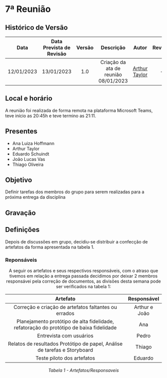 # 7ª Reunião

## <a>Histórico de Versão</a>

|Data|Data Prevista de Revisão|Versão|Descrição|Autor|Revisor|
| :----------: |:----------:| :------: | :-----------: | :---------: |:---------: |
|12/01/2023|13/01/2023|1.0|Criação da ata de reunião 08/01/2023| [Arthur Taylor](https://github.com/Eruel6)| - |



## <a>Local e horário</a>

A reunião foi realizada de forma remota na plataforma Microsoft Teams, teve início as 20:45h e teve termino as 21:11.

## <a>Presentes</a>

- Ana Luiza Hoffmann
- Arthur Taylor
- Eduardo Schuindt
- João Lucas Vas
- Thiago Oliveira

## <a>Objetivo</a>

Definir tarefas dos membros do grupo para serem realizadas para a próxima entrega da disciplina

## <a>Gravação</a>



## <a>Definições</a>

Depois de discussões em grupo, decidiu-se distribuir a confecção de artefatos da forma apresentada na tabela 1.

### <a>Reponsáveis </a>

<center>
A seguir os artefatos e seus respectivos responsáveis, com o atraso que tivemos em relação a entrega passada decidimos por deixar 2 membros responsávei pela correção de documentos, as divisões desta semana pode ser verificados na tabela 1:

| Artefato | Responsável |
| :-: | :-: |
| Correção e criação de artefatos faltantes ou errados | Arthur e João |
| Planejamento protótipo de alta fidelidade, refatoração do protótipo de baixa fidelidade | Ana |
| Entrevista com usuários | Pedro |
| Relatos de resultados Protótipo de papel, Análise de tarefas e Storyboard | Thiago | 
| Teste piloto dos artefatos | Eduardo |

*Tabela 1 - Artefatos/Responsaveis*
</center>
